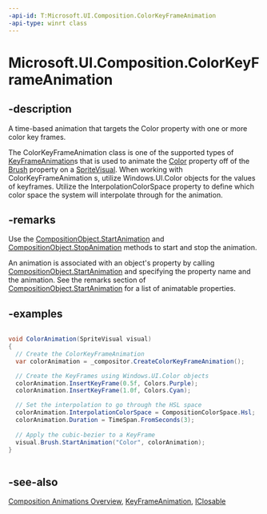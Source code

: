 ```yaml
---
-api-id: T:Microsoft.UI.Composition.ColorKeyFrameAnimation
-api-type: winrt class
---
```


<!-- Class syntax.
public class ColorKeyFrameAnimation : Windows.UI.Composition.KeyFrameAnimation, Windows.UI.Composition.IColorKeyFrameAnimation
-->

# Microsoft.UI.Composition.ColorKeyFrameAnimation

## -description
A time-based animation that targets the Color property with one or more color key frames.

The ColorKeyFrameAnimation class is one of the supported types of [KeyFrameAnimation](keyframeanimation.md)s that is used to animate the [Color](compositioncolorbrush_color.md) property off of the [Brush](spritevisual_brush.md) property on a [SpriteVisual](spritevisual.md). When working with ColorKeyFrameAnimation s, utilize Windows.UI.Color objects for the values of keyframes. Utilize the InterpolationColorSpace property to define which color space the system will interpolate through for the animation.

## -remarks

Use the [CompositionObject.StartAnimation](compositionobject_startanimation_394405412.md) and [CompositionObject.StopAnimation](compositionobject_stopanimation_1075337060.md) methods to start and stop the animation.

An animation is associated with an object's property by calling [CompositionObject.StartAnimation](compositionobject_startanimation_394405412.md) and specifying the property name and the animation. See the remarks section of [CompositionObject.StartAnimation](compositionobject_startanimation_394405412.md) for a list of animatable properties.

## -examples


```csharp

void ColorAnimation(SpriteVisual visual)
{
  // Create the ColorKeyFrameAnimation
  var colorAnimation = _compositor.CreateColorKeyFrameAnimation();

  // Create the KeyFrames using Windows.UI.Color objects
  colorAnimation.InsertKeyFrame(0.5f, Colors.Purple);
  colorAnimation.InsertKeyFrame(1.0f, Colors.Cyan);

  // Set the interpolation to go through the HSL space
  colorAnimation.InterpolationColorSpace = CompositionColorSpace.Hsl;
  colorAnimation.Duration = TimeSpan.FromSeconds(3);
 
  // Apply the cubic-bezier to a KeyFrame
  visual.Brush.StartAnimation("Color", colorAnimation);
}
          
```



## -see-also
[Composition Animations Overview](/en-us/windows/uwp/composition/composition-animation), [KeyFrameAnimation](keyframeanimation.md), [IClosable](/uwp/api/windows.foundation.iclosable)

